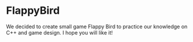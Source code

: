 # FlappyBird
We decided to create small game Flappy Bird to practice our knowledge on C++ and game design. I hope you will like it!
